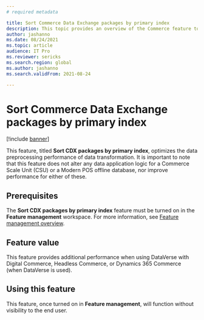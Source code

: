 ```yaml
---
# required metadata

title: Sort Commerce Data Exchange packages by primary index
description: This topic provides an overview of the Commerce feature to sort Commerce Data Exchange (CDX) packages by a primary index per package.
author: jashanno
ms.date: 08/24/2021
ms.topic: article
audience: IT Pro
ms.reviewer: sericks
ms.search.region: global
ms.author: jashanno
ms.search.validFrom: 2021-08-24

---
```


# Sort Commerce Data Exchange packages by primary index

[!include [banner](../includes/banner.md)]

This feature, titled **Sort CDX packages by primary index**, optimizes the data preprocessing performance of data transformation. It is important to note that this feature does not alter any data application logic for a Commerce Scale Unit (CSU) or a Modern POS offline database, nor improve performance for either of these.

## Prerequisites

The **Sort CDX packages by primary index** feature must be turned on in the **Feature management** workspace. For more information, see [Feature management overview](../../fin-ops-core/fin-ops/get-started/feature-management/feature-management-overview.md).

## Feature value

This feature provides additional performance when using DataVerse with Digital Commerce, Headless Commerce, or Dynamics 365 Commerce (when DataVerse is used).

## Using this feature

This feature, once turned on in **Feature management**, will function without visibility to the end user.
